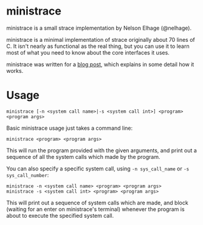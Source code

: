 ministrace
==========

ministrace is a small strace implementation by Nelson Elhage
(@nelhage).

ministrace is a minimal implementation of strace originally about 70
lines of C. It isn't nearly as functional as the real thing, but you
can use it to learn most of what you need to know about the core
interfaces it uses.

ministrace was written for a [blog post][1], which explains in some
detail how it works.

[1]: http://blog.nelhage.com/2010/08/write-yourself-an-strace-in-70-lines-of-code/

Usage
=====

```ministrace [-n <system call name>|-s <system call int>] <program> <program args>```

Basic ministrace usage just takes a command line:

```ministrace <program> <program args>```

This will run the program provided with the given arguments, and print
out a sequence of all the system calls which made by the program.

You can also specify a specific system call, using `-n sys_call_name`
or `-s sys_call_number`:

```
ministrace -n <system call name> <program> <program args>
ministrace -s <system call int> <program> <program args>
```

This will print out a sequence of system calls which are made, and
block (waiting for an enter on ministrace's terminal) whenever the
program is about to execute the specified system call.
